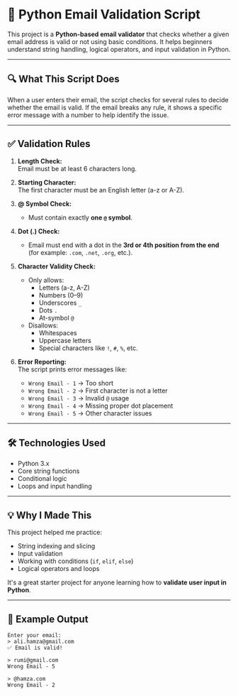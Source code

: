 # 📧 Python Email Validation Script

This project is a **Python-based email validator** that checks whether a given email address is valid or not using basic conditions. It helps beginners understand string handling, logical operators, and input validation in Python.

---

## 🔍 What This Script Does

When a user enters their email, the script checks for several rules to decide whether the email is valid. If the email breaks any rule, it shows a specific error message with a number to help identify the issue.

---

## ✅ Validation Rules

1. **Length Check:**  
   Email must be at least 6 characters long.

2. **Starting Character:**  
   The first character must be an English letter (a-z or A-Z).

3. **@ Symbol Check:**

   - Must contain exactly **one `@` symbol**.

4. **Dot (.) Check:**

   - Email must end with a dot in the **3rd or 4th position from the end**  
     (for example: `.com`, `.net`, `.org`, etc.).

5. **Character Validity Check:**

   - Only allows:
     - Letters (a-z, A-Z)
     - Numbers (0–9)
     - Underscores `_`
     - Dots `.`
     - At-symbol `@`
   - Disallows:
     - Whitespaces
     - Uppercase letters
     - Special characters like `!`, `#`, `%`, etc.

6. **Error Reporting:**  
   The script prints error messages like:
   - `Wrong Email - 1` → Too short
   - `Wrong Email - 2` → First character is not a letter
   - `Wrong Email - 3` → Invalid `@` usage
   - `Wrong Email - 4` → Missing proper dot placement
   - `Wrong Email - 5` → Other character issues

---

## 🛠 Technologies Used

- Python 3.x
- Core string functions
- Conditional logic
- Loops and input handling

---

## 💡 Why I Made This

This project helped me practice:

- String indexing and slicing
- Input validation
- Working with conditions (`if`, `elif`, `else`)
- Logical operators and loops

It's a great starter project for anyone learning how to **validate user input in Python**.

---

## 🧪 Example Output

```text
Enter your email:
> ali.hamza@gmail.com
✅ Email is valid!

> rumi@gmail.com
Wrong Email - 5

> @hamza.com
Wrong Email - 2
```
